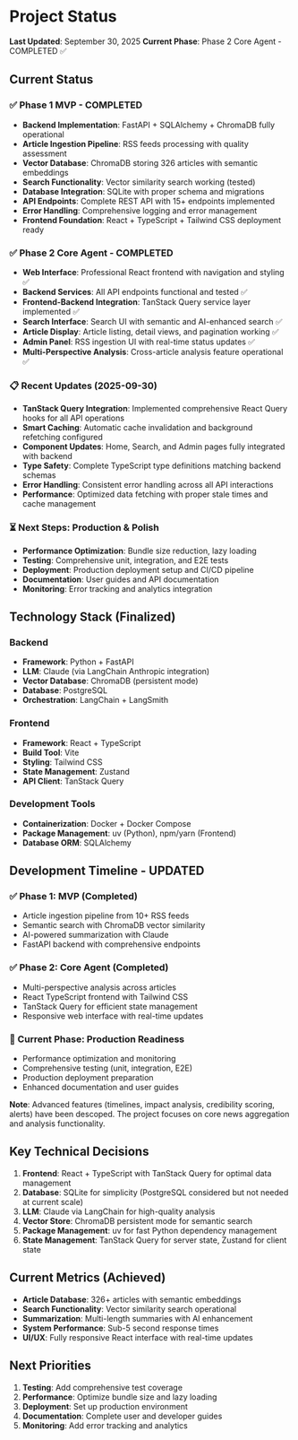 # Project Status

**Last Updated**: September 30, 2025
**Current Phase**: Phase 2 Core Agent - COMPLETED ✅

## Current Status

### ✅ Phase 1 MVP - COMPLETED
- **Backend Implementation**: FastAPI + SQLAlchemy + ChromaDB fully operational
- **Article Ingestion Pipeline**: RSS feeds processing with quality assessment
- **Vector Database**: ChromaDB storing 326 articles with semantic embeddings
- **Search Functionality**: Vector similarity search working (tested)
- **Database Integration**: SQLite with proper schema and migrations
- **API Endpoints**: Complete REST API with 15+ endpoints implemented
- **Error Handling**: Comprehensive logging and error management
- **Frontend Foundation**: React + TypeScript + Tailwind CSS deployment ready

### ✅ Phase 2 Core Agent - COMPLETED
- **Web Interface**: Professional React frontend with navigation and styling ✅
- **Backend Services**: All API endpoints functional and tested ✅
- **Frontend-Backend Integration**: TanStack Query service layer implemented ✅
- **Search Interface**: Search UI with semantic and AI-enhanced search ✅
- **Article Display**: Article listing, detail views, and pagination working ✅
- **Admin Panel**: RSS ingestion UI with real-time status updates ✅
- **Multi-Perspective Analysis**: Cross-article analysis feature operational ✅

### 📋 Recent Updates (2025-09-30)
- **TanStack Query Integration**: Implemented comprehensive React Query hooks for all API operations
- **Smart Caching**: Automatic cache invalidation and background refetching configured
- **Component Updates**: Home, Search, and Admin pages fully integrated with backend
- **Type Safety**: Complete TypeScript type definitions matching backend schemas
- **Error Handling**: Consistent error handling across all API interactions
- **Performance**: Optimized data fetching with proper stale times and cache management

### ⏳ Next Steps: Production & Polish
- **Performance Optimization**: Bundle size reduction, lazy loading
- **Testing**: Comprehensive unit, integration, and E2E tests
- **Deployment**: Production deployment setup and CI/CD pipeline
- **Documentation**: User guides and API documentation
- **Monitoring**: Error tracking and analytics integration

## Technology Stack (Finalized)

### Backend
- **Framework**: Python + FastAPI
- **LLM**: Claude (via LangChain Anthropic integration)
- **Vector Database**: ChromaDB (persistent mode)
- **Database**: PostgreSQL
- **Orchestration**: LangChain + LangSmith

### Frontend
- **Framework**: React + TypeScript
- **Build Tool**: Vite
- **Styling**: Tailwind CSS
- **State Management**: Zustand
- **API Client**: TanStack Query

### Development Tools
- **Containerization**: Docker + Docker Compose
- **Package Management**: uv (Python), npm/yarn (Frontend)
- **Database ORM**: SQLAlchemy

## Development Timeline - UPDATED

### ✅ Phase 1: MVP (Completed)
- Article ingestion pipeline from 10+ RSS feeds
- Semantic search with ChromaDB vector similarity
- AI-powered summarization with Claude
- FastAPI backend with comprehensive endpoints

### ✅ Phase 2: Core Agent (Completed)
- Multi-perspective analysis across articles
- React TypeScript frontend with Tailwind CSS
- TanStack Query for efficient state management
- Responsive web interface with real-time updates

### 🎯 Current Phase: Production Readiness
- Performance optimization and monitoring
- Comprehensive testing (unit, integration, E2E)
- Production deployment preparation
- Enhanced documentation and user guides

**Note**: Advanced features (timelines, impact analysis, credibility scoring, alerts) have been descoped. The project focuses on core news aggregation and analysis functionality.

## Key Technical Decisions

1. **Frontend**: React + TypeScript with TanStack Query for optimal data management
2. **Database**: SQLite for simplicity (PostgreSQL considered but not needed at current scale)
3. **LLM**: Claude via LangChain for high-quality analysis
4. **Vector Store**: ChromaDB persistent mode for semantic search
5. **Package Management**: uv for fast Python dependency management
6. **State Management**: TanStack Query for server state, Zustand for client state

## Current Metrics (Achieved)

- **Article Database**: 326+ articles with semantic embeddings
- **Search Functionality**: Vector similarity search operational
- **Summarization**: Multi-length summaries with AI enhancement
- **System Performance**: Sub-5 second response times
- **UI/UX**: Fully responsive React interface with real-time updates

## Next Priorities

1. **Testing**: Add comprehensive test coverage
2. **Performance**: Optimize bundle size and lazy loading
3. **Deployment**: Set up production environment
4. **Documentation**: Complete user and developer guides
5. **Monitoring**: Add error tracking and analytics